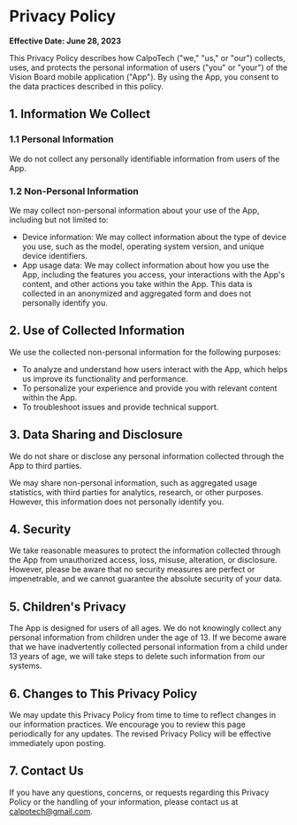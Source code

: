 # Privacy Policy

**Effective Date: June 28, 2023**

This Privacy Policy describes how CalpoTech ("we," "us," or "our") collects, uses, and protects the personal information of users ("you" or "your") of the Vision Board mobile application ("App"). By using the App, you consent to the data practices described in this policy.

## 1. Information We Collect

### 1.1 Personal Information
We do not collect any personally identifiable information from users of the App.

### 1.2 Non-Personal Information
We may collect non-personal information about your use of the App, including but not limited to:
- Device information: We may collect information about the type of device you use, such as the model, operating system version, and unique device identifiers.
- App usage data: We may collect information about how you use the App, including the features you access, your interactions with the App's content, and other actions you take within the App. This data is collected in an anonymized and aggregated form and does not personally identify you.

## 2. Use of Collected Information

We use the collected non-personal information for the following purposes:
- To analyze and understand how users interact with the App, which helps us improve its functionality and performance.
- To personalize your experience and provide you with relevant content within the App.
- To troubleshoot issues and provide technical support.

## 3. Data Sharing and Disclosure

We do not share or disclose any personal information collected through the App to third parties.

We may share non-personal information, such as aggregated usage statistics, with third parties for analytics, research, or other purposes. However, this information does not personally identify you.

## 4. Security

We take reasonable measures to protect the information collected through the App from unauthorized access, loss, misuse, alteration, or disclosure. However, please be aware that no security measures are perfect or impenetrable, and we cannot guarantee the absolute security of your data.

## 5. Children's Privacy

The App is designed for users of all ages. We do not knowingly collect any personal information from children under the age of 13. If we become aware that we have inadvertently collected personal information from a child under 13 years of age, we will take steps to delete such information from our systems.

## 6. Changes to This Privacy Policy

We may update this Privacy Policy from time to time to reflect changes in our information practices. We encourage you to review this page periodically for any updates. The revised Privacy Policy will be effective immediately upon posting.

## 7. Contact Us

If you have any questions, concerns, or requests regarding this Privacy Policy or the handling of your information, please contact us at calpotech@gmail.com.
